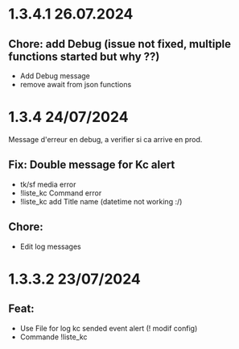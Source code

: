 # 1.3.4.1 26.07.2024
## Chore: add Debug (issue not fixed, multiple functions started but why ??)
 - Add Debug message
 - remove await from json functions

# 1.3.4 24/07/2024
Message d'erreur en debug, a verifier si ca arrive en prod.  
## Fix: Double message for Kc alert 
 - tk/sf media error 
 - !liste_kc Command error
 - !liste_kc add Title name (datetime not working :/)

## Chore:
 - Edit log messages

# 1.3.3.2 23/07/2024
## Feat:
 - Use File for log kc sended event alert (! modif config)
 - Commande !liste_kc



